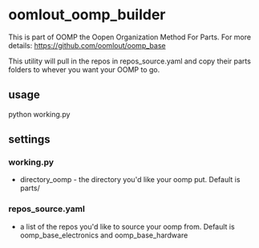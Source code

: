 # oomlout_oomp_builder
This is part of OOMP the Oopen Organization Method For Parts. For more details: https://github.com/oomlout/oomp_base

This utility will pull in the repos in repos_source.yaml and copy their parts folders to whever you want your OOMP to go.

## usage
python working.py

## settings
### working.py
* directory_oomp - the directory you'd like your oomp put. Default is parts/
### repos_source.yaml
* a list of the repos you'd like to source your oomp from. Default is oomp_base_electronics and oomp_base_hardware